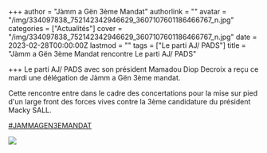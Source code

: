 +++
author = "Jàmm a Gën 3ème Mandat"
authorlink = ""
avatar = "/img/334097838_752142342946629_3607107601186466767_n.jpg"
categories = ["Actualités"]
cover = "/img/334097838_752142342946629_3607107601186466767_n.jpg"
date = 2023-02-28T00:00:00Z
lastmod = ""
tags = ["Le parti AJ/ PADS"]
title = "Jàmm a Gën 3ème Mandat rencontre Le parti AJ/ PADS"

+++
Le parti AJ/ PADS avec son président Mamadou Diop Decroix a reçu ce mardi une délégation de Jàmm a Gën 3ème mandat.

Cette rencontre entre dans le cadre des concertations pour la mise sur pied d'un large front des forces vives contre la 3ème candidature du président Macky SALL.

[#JAMMAGEN3EMANDAT](https://www.facebook.com/hashtag/jammagen3emandat?__eep__=6&__cft__%5B0%5D=AZVm4Hw6L0Q9ZwNjYBIFXmbcZ9VUEipmc46e-EHpSiPXBb2a_dgySFCug_wrYEIS0GcLBxnIiIX-j6-xGn-c8KWWfa6Cz_Jq5sWVqbtkxC4jGpl4TSnAnSMvpeDcILfYhqWl9HCoQwLP68k1WQ_Su3ePPRV1vsRpycn23UyjMwjqYi4vLZXsvGtOMk5-bIFxWRw&__tn__=*NK-R)

![](/img/333851024_742927250555861_8585880984239164428_n.jpg)